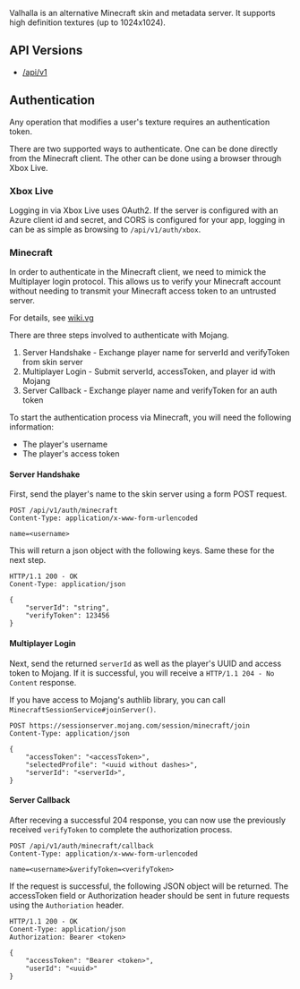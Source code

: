 Valhalla is an alternative Minecraft skin and metadata server. It supports high
definition textures (up to 1024x1024).

## API Versions

- [/api/v1](/api/v1)

## Authentication

Any operation that modifies a user's texture requires an authentication token.

There are two supported ways to authenticate. One can be done directly from the
Minecraft client. The other can be done using a browser through Xbox Live.

### Xbox Live

Logging in via Xbox Live uses OAuth2. If the server is configured with an Azure
client id and secret, and CORS is configured for your app, logging in can be as
simple as browsing to `/api/v1/auth/xbox`.

### Minecraft

In order to authenticate in the Minecraft client, we need to mimick the Multiplayer login
protocol. This allows us to verify your Minecraft account without needing to transmit your
Minecraft access token to an untrusted server.

For details, see [wiki.vg](https://wiki.vg/Protocol_Encryption#Authentication)

There are three steps involved to authenticate with Mojang.

1. Server Handshake - Exchange player name for serverId and verifyToken from skin server
2. Multiplayer Login - Submit serverId, accessToken, and player id with Mojang
3. Server Callback - Exchange player name and verifyToken for an auth token

To start the authentication process via Minecraft, you will need the following information:

- The player's username
- The player's access token

#### Server Handshake

First, send the player's name to the skin server using a form POST request.

    POST /api/v1/auth/minecraft
    Content-Type: application/x-www-form-urlencoded

    name=<username>

This will return a json object with the following keys. Same these for the next step.

    HTTP/1.1 200 - OK
    Conent-Type: application/json

    {
        "serverId": "string",
        "verifyToken": 123456
    }

#### Multiplayer Login

Next, send the returned `serverId` as well as the player's UUID and access
token to Mojang. If it is successful, you will receive a
`HTTP/1.1 204 - No Content` response.

If you have access to Mojang's authlib
library, you can call `MinecraftSessionService#joinServer()`.

    POST https://sessionserver.mojang.com/session/minecraft/join
    Content-Type: application/json

    {
        "accessToken": "<accessToken>",
        "selectedProfile": "<uuid without dashes>",
        "serverId": "<serverId>",
    }

#### Server Callback

After receving a successful 204 response, you can now use the previously
received `verifyToken` to complete the authorization process.

    POST /api/v1/auth/minecraft/callback
    Content-Type: application/x-www-form-urlencoded

    name=<username>&verifyToken=<verifyToken>

If the request is successful, the following JSON object will be returned. The
accessToken field or Authorization header should be sent in future requests
using the `Authoriation` header.

    HTTP/1.1 200 - OK
    Conent-Type: application/json
    Authorization: Bearer <token>

    {
        "accessToken": "Bearer <token>",
        "userId": "<uuid>"
    }

